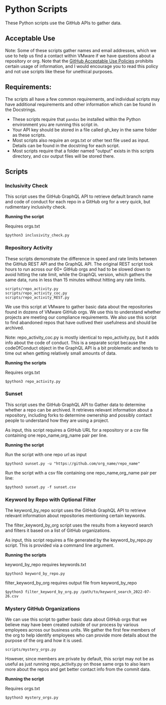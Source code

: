 # Python Scripts

These Python scripts use the GitHub APIs to gather data.

## Acceptable Use

Note: Some of these scripts gather names and email addresses, which we use 
to help us find a contact within VMware if we have questions about a 
repository or org. Note that the [GitHub Acceptable Use
Policies](https://docs.github.com/en/github/site-policy/github-acceptable-use-policies)
prohibits certain usage of information, and I would encourage you to read
this policy and not use scripts like these for unethical purposes.

## Requirements:

The scripts all have a few common requirements, and individual
scripts may have additional requirements and other information
which can be found in the Docstrings.

* These scripts require that `pandas` be installed within the Python
  environment you are running this script in.
* Your API key should be stored in a file called gh_key in the
  same folder as these scripts.
* Most scripts also require an orgs.txt or other text file used as
  input. Details can be found in the docstring for each script.
* Most scripts require that a folder named "output" exists in this
  scripts directory, and csv output files will be stored there.

## Scripts

### Inclusivity Check

This script uses the GitHub GraphQL API to retrieve default branch
name and code of conduct for each repo in a GitHub org for a very
quick, but rudimentary inclusivity check.

**Running the script**

Requires orgs.txt
```
$python3 inclusivity_check.py
```

### Repository Activity
These scripts demonstrate the difference in speed and
rate limits between the GitHub REST API and the GraphQL API. The original
REST script took hours to run across our 60+ GitHub orgs and had to be
slowed down to avoid hitting the rate limit, while the GraphQL version,
which gathers the same data, runs in less than 15 minutes without hitting
any rate limits.

    scripts/repo_activity.py
    scripts/repo_activity_coc.py
    scripts/repo_activity_REST.py

We use this script at VMware to gather basic data about the repositories
found in dozens of VMware GitHub orgs. We use this to understand whether
projects are meeting our compliance requirements. We also use this 
script to find abandoned repos that have outlived their usefulness
and should be archived.

Note: repo_activity_coc.py is mostly identical to repo_activity.py, 
but it adds info about the code of conduct. This is a separate script
because the codeOfConduct object in the GraphQL API is a bit problematic
and tends to time out when getting relatively small amounts of data.

**Running the scripts**

Requires orgs.txt
```
$python3 repo_activity.py
```

### Sunset

This script uses the GitHub GraphQL API to Gather data to determine 
whether a repo can be archived. It retrieves relevant
information about a repository, including forks to determine ownership
and possibly contact people to understand how they are using a project.

As input, this script requires a GitHub URL for a repository or a csv
file containing one repo_name,org_name pair per line.

**Running the script**

Run the script with one repo url as input
```
$python3 sunset.py -u "https://github.com/org_name/repo_name"
```

Run the script with a csv file containing one repo_name,org_name pair
per line:
```
$python3 sunset.py -f sunset.csv
```

### Keyword by Repo with Optional Filter

The keyword_by_repo script uses the GitHub GraphQL API to retrieve
relevant information about repositories mentioning certain keywords.

The filter_keyword_by_org script uses the results from a keyword search
and filters it based on a list of GitHub organizations. 

As input, this script requires a file generated by the keyword_by_repo.py
script. This is provided via a command line argument.

**Running the scripts**

keyword_by_repo requires keywords.txt
```
$python3 keyword_by_repo.py
```

filter_keyword_by_org requires output file from keyword_by_repo
```
$python3 filter_keyword_by_org.py /path/to/keyword_search_2022-07-26.csv
```

### Mystery GitHub Organizations

We can use this script to gather basic data about GitHub orgs that
we believe may have been created outside of our process by various
employees across our business units. We gather the first few members
of the org to help identify employees who can provide more details
about the purpose of the org and how it is used.

    scripts/mystery_orgs.py

However, since members are private by default, this script may not
be as useful as just running repo_activity.py on those same orgs
to also learn more about the repos and get better contact info
from the commit data.

**Running the script**

Requires orgs.txt
```
$python3 mystery_orgs.py
```

